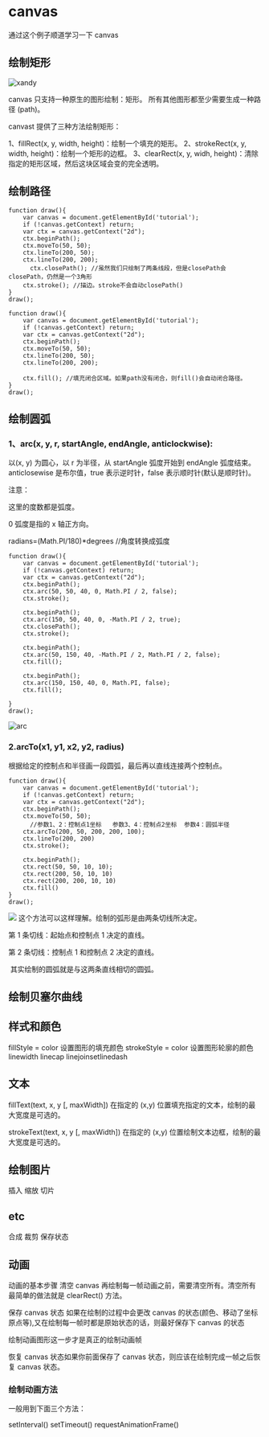 # canvas

通过这个例子顺道学习一下 canvas

## 绘制矩形

![xandy](https://www.runoob.com/wp-content/uploads/2018/12/Canvas_default_grid.png)

​canvas 只支持一种原生的图形绘制：矩形。
所有其他图形都至少需要生成一种路径 (path)。

canvast 提供了三种方法绘制矩形：

1、fillRect(x, y, width, height)：绘制一个填充的矩形。
2、strokeRect(x, y, width, height)：绘制一个矩形的边框。
3、clearRect(x, y, widh, height)：清除指定的矩形区域，然后这块区域会变的完全透明。

## 绘制路径

```
function draw(){
    var canvas = document.getElementById('tutorial');
    if (!canvas.getContext) return;
    var ctx = canvas.getContext("2d");
    ctx.beginPath();
    ctx.moveTo(50, 50);
    ctx.lineTo(200, 50);
    ctx.lineTo(200, 200);
      ctx.closePath(); //虽然我们只绘制了两条线段，但是closePath会closePath，仍然是一个3角形
    ctx.stroke(); //描边。stroke不会自动closePath()
}
draw();
```

```
function draw(){
    var canvas = document.getElementById('tutorial');
    if (!canvas.getContext) return;
    var ctx = canvas.getContext("2d");
    ctx.beginPath();
    ctx.moveTo(50, 50);
    ctx.lineTo(200, 50);
    ctx.lineTo(200, 200);

    ctx.fill(); //填充闭合区域。如果path没有闭合，则fill()会自动闭合路径。
}
draw();
```

## 绘制圆弧

### 1、arc(x, y, r, startAngle, endAngle, anticlockwise):

以(x, y) 为圆心，以 r 为半径，从 startAngle 弧度开始到 endAngle 弧度结束。anticlosewise 是布尔值，true 表示逆时针，false 表示顺时针(默认是顺时针)。

注意：

这里的度数都是弧度。

0 弧度是指的 x 轴正方向。

radians=(Math.PI/180)\*degrees //角度转换成弧度

```
function draw(){
    var canvas = document.getElementById('tutorial');
    if (!canvas.getContext) return;
    var ctx = canvas.getContext("2d");
    ctx.beginPath();
    ctx.arc(50, 50, 40, 0, Math.PI / 2, false);
    ctx.stroke();

    ctx.beginPath();
    ctx.arc(150, 50, 40, 0, -Math.PI / 2, true);
    ctx.closePath();
    ctx.stroke();

    ctx.beginPath();
    ctx.arc(50, 150, 40, -Math.PI / 2, Math.PI / 2, false);
    ctx.fill();

    ctx.beginPath();
    ctx.arc(150, 150, 40, 0, Math.PI, false);
    ctx.fill();

}
draw();
```

![arc](https://www.runoob.com/wp-content/uploads/2018/12/2218794221-5b74dd8f43f98_articlex.png)

### 2.arcTo(x1, y1, x2, y2, radius)

根据给定的控制点和半径画一段圆弧，最后再以直线连接两个控制点。

```
function draw(){
    var canvas = document.getElementById('tutorial');
    if (!canvas.getContext) return;
    var ctx = canvas.getContext("2d");
    ctx.beginPath();
    ctx.moveTo(50, 50);
      //参数1、2：控制点1坐标   参数3、4：控制点2坐标  参数4：圆弧半径
    ctx.arcTo(200, 50, 200, 200, 100);
    ctx.lineTo(200, 200)
    ctx.stroke();

    ctx.beginPath();
    ctx.rect(50, 50, 10, 10);
    ctx.rect(200, 50, 10, 10)
    ctx.rect(200, 200, 10, 10)
    ctx.fill()
}
draw();
```

![](https://www.runoob.com/wp-content/uploads/2018/12/3556678928-5b74dd8f1bd2a_articlex.png)
这个方法可以这样理解。绘制的弧形是由两条切线所决定。

第 1 条切线：起始点和控制点 1 决定的直线。

第 2 条切线：控制点 1 和控制点 2 决定的直线。

​ 其实绘制的圆弧就是与这两条直线相切的圆弧。

## 绘制贝塞尔曲线

## 样式和颜色

fillStyle = color 设置图形的填充颜色
strokeStyle = color 设置图形轮廓的颜色
linewidth
linecap
linejoinsetlinedash

## 文本

fillText(text, x, y [, maxWidth]) 在指定的 (x,y) 位置填充指定的文本，绘制的最大宽度是可选的。

strokeText(text, x, y [, maxWidth]) 在指定的 (x,y) 位置绘制文本边框，绘制的最大宽度是可选的。

## 绘制图片

插入
缩放
切片

## etc

合成
裁剪
保存状态

## 动画

动画的基本步骤
清空 canvas 再绘制每一帧动画之前，需要清空所有。清空所有最简单的做法就是 clearRect() 方法。

保存 canvas 状态 如果在绘制的过程中会更改 canvas 的状态(颜色、移动了坐标原点等),又在绘制每一帧时都是原始状态的话，则最好保存下 canvas 的状态

绘制动画图形这一步才是真正的绘制动画帧

恢复 canvas 状态如果你前面保存了 canvas 状态，则应该在绘制完成一帧之后恢复 canvas 状态。

### 绘制动画方法

一般用到下面三个方法：

setInterval()
setTimeout()
requestAnimationFrame()
